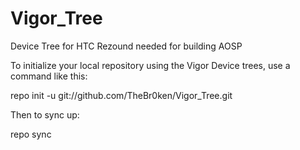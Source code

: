 Vigor_Tree
==========

Device Tree for HTC Rezound needed for building AOSP

To initialize your local repository using the Vigor Device trees, use a command like this:

repo init -u git://github.com/TheBr0ken/Vigor_Tree.git

Then to sync up:

repo sync
